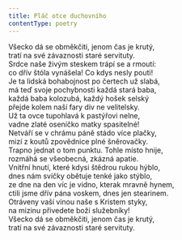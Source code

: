 ```yaml
---
title: Pláč otce duchovního
contentType: poetry
---
```


<section>

Všecko dá se obměkčiti, jenom čas je krutý,  
tratí na své závaznosti staré servituty.  
Srdce naše živým steskem trápí se a rmoutí:  
co dřív štóla vynášela! Co kdys nesly pouti!  
Je ta lidská bohabojnost po čertech už slabá,  
má teď svoje pochybnosti každá stará baba,  
každá baba kolozubá, každý hošek selský  
přejde kolem naší fary div ne velitelsky.  
Už ta ovce tupohlavá k pastýřovi nelne,  
vadne zlaté oseníčko matky spasitelné!  
Netváří se v chrámu páně stádo více plačky,  
mizí z koutů zpovědnice plné šněrovačky.  
Trapno jednat o tom punktu. Tohle místo hnije,  
rozmáhá se všeobecná, zkázná apatie.  
Vnitřní hnutí, které kdysi štědrou rukou hýblo,  
dnes nám svíčky obětuje tenké jako stýblo,  
ze dne na den víc je vidno, kterak mravně hynem,  
ctili jsme dřív pána voskem, dnes jen stearinem.  
Otráveny vaší vinou naše s Kristem styky,  
na mizinu přivedete boží služebníky!  
Všecko dá se obměkčiti, jenom čas je krutý,  
tratí na své závaznosti staré servituty.

</section>
